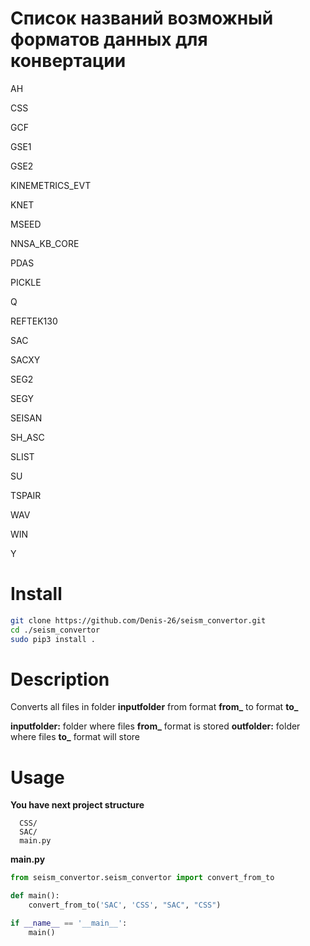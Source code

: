 # Список названий возможный форматов данных для конвертации

AH

CSS

GCF

GSE1

GSE2

KINEMETRICS_EVT

KNET

MSEED

NNSA_KB_CORE

PDAS

PICKLE

Q

REFTEK130

SAC

SACXY

SEG2

SEGY

SEISAN

SH_ASC

SLIST

SU

TSPAIR

WAV

WIN

Y

# Install

```bash
git clone https://github.com/Denis-26/seism_convertor.git
cd ./seism_convertor
sudo pip3 install .
```

# Description

Converts all files in folder **inputfolder** from format **from_** to format **to_**

**inputfolder:** folder where files **from_** format is stored
**outfolder:** folder where files **to_** format will store

# Usage

**You have next project structure**

```
  CSS/
  SAC/
  main.py
```

**main.py**

```python
from seism_convertor.seism_convertor import convert_from_to

def main():
    convert_from_to('SAC', 'CSS', "SAC", "CSS")

if __name__ == '__main__':
    main()
```
